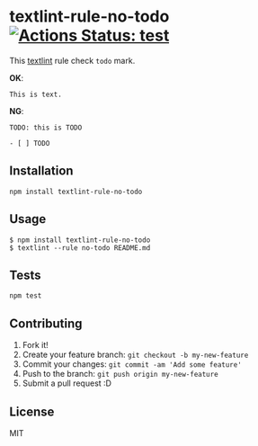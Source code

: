 # textlint-rule-no-todo [![Actions Status: test](https://github.com/textlint-rule/textlint-rule-no-todo/workflows/test/badge.svg)](https://github.com/textlint-rule/textlint-rule-no-todo/actions?query=workflow%3A"test")

This [textlint](https://github.com/textlint-rule/textlint "textlint") rule check `todo` mark.

**OK**:

```
This is text.
```

**NG**:

```
TODO: this is TODO

- [ ] TODO
```


## Installation

    npm install textlint-rule-no-todo

## Usage

    $ npm install textlint-rule-no-todo
    $ textlint --rule no-todo README.md

## Tests

    npm test

## Contributing

1. Fork it!
2. Create your feature branch: `git checkout -b my-new-feature`
3. Commit your changes: `git commit -am 'Add some feature'`
4. Push to the branch: `git push origin my-new-feature`
5. Submit a pull request :D

## License

MIT
